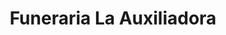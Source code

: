 ---
title: "Funeraria La Auxiliadora"
url: /santa-tecla/funeraria-la-auxiliadora/
shop: Bestattungen
---